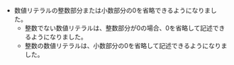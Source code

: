 - 数値リテラルの整数部分または小数部分の0を省略できるようになりました。
	- 整数でない数値リテラルは、整数部分が0の場合、0を省略して記述できるようになりました。
	- 整数の数値リテラルは、小数部分の0を省略して記述できるようになりました。
